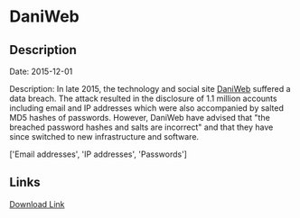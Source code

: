 # DaniWeb

## Description

Date: 2015-12-01

Description:
In late 2015, the technology and social site <a href="https://www.daniweb.com" target="_blank" rel="noopener">DaniWeb</a> suffered a data breach. The attack resulted in the disclosure of 1.1 million accounts including email and IP addresses which were also accompanied by salted MD5 hashes of passwords. However, DaniWeb have advised that &quot;the breached password hashes and salts are incorrect&quot; and that they have since switched to new infrastructure and software.


['Email addresses', 'IP addresses', 'Passwords']

## Links

[Download Link](https://link-to.net/1229997/660.1018551375037/dynamic/?r=aHR0cHM6Ly93d3cubWVkaWFmaXJlLmNvbS92aWV3L1doTUd6aU1oSENwc1VGMC9kYW5pd2ViLmNvbS9maWxl)